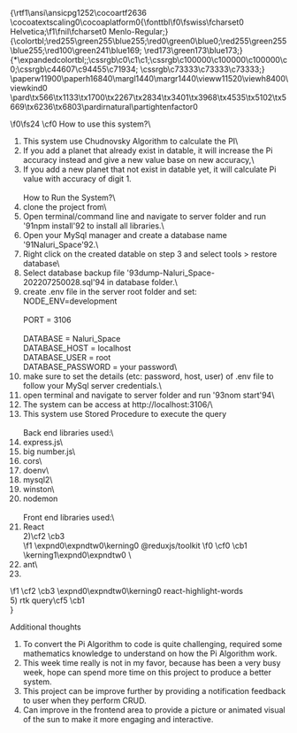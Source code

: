 {\rtf1\ansi\ansicpg1252\cocoartf2636
\cocoatextscaling0\cocoaplatform0{\fonttbl\f0\fswiss\fcharset0 Helvetica;\f1\fnil\fcharset0 Menlo-Regular;}
{\colortbl;\red255\green255\blue255;\red0\green0\blue0;\red255\green255\blue255;\red100\green241\blue169;
\red173\green173\blue173;}
{\*\expandedcolortbl;;\cssrgb\c0\c1\c1;\cssrgb\c100000\c100000\c100000\c0;\cssrgb\c44607\c94455\c71934;
\cssrgb\c73333\c73333\c73333;}
\paperw11900\paperh16840\margl1440\margr1440\vieww11520\viewh8400\viewkind0
\pard\tx566\tx1133\tx1700\tx2267\tx2834\tx3401\tx3968\tx4535\tx5102\tx5669\tx6236\tx6803\pardirnatural\partightenfactor0

\f0\fs24 \cf0 How to use this system?\
1) This system use  Chudnovsky Algorithm to calculate the PI\
2) If you add a planet that already exist in datable, it will increase the Pi accuracy instead and give a new value base on new accuracy,\
3) If you add a new planet that not exist in datable yet, it will calculate Pi value with accuracy of digit 1.\
\
How to Run the System?\
1) clone the project from\
2) Open terminal/command line and navigate to server folder and run \'91npm install\'92 to install all libraries.\
3) Open your MySql manager and create a database name \'91Naluri_Space\'92.\
4) Right click on the created datable on step 3 and select tools > restore database\
5) Select database backup file \'93dump-Naluri_Space-202207250028.sql\'94 in database folder.\
6) create .env file in the server root folder and set:\
	NODE_ENV=development\
\
	PORT = 3106\
\
	DATABASE = Naluri_Space\
	DATABASE_HOST = localhost\
	DATABASE_USER = root\
	DATABASE_PASSWORD = your password\
7) make sure to set the details (etc: password, host, user) of .env file to follow your MySql server credentials.\
8) open terminal and navigate to server folder and run \'93nom start\'94\
9) The system can be access at http://localhost:3106/\
10) This system use Stored Procedure to execute the query\
\
Back end libraries used:\
1) express.js\
2) big number.js\
3) cors\
4) doenv\
5) mysql2\
6) winston\
7) nodemon\
\
Front end libraries used:\
1) React\
2)\cf2 \cb3  
\f1 \expnd0\expndtw0\kerning0
@reduxjs/toolkit
\f0 \cf0 \cb1 \kerning1\expnd0\expndtw0 \
3) ant\
4) 
\f1 \cf2 \cb3 \expnd0\expndtw0\kerning0
react-highlight-words\
5) rtk query\cf5 \cb1 \
}

Additional thoughts
1) To convert the Pi Algorithm to code is quite challenging, required some mathematics knowledge to understand on how the Pi Algorithm work.
2) This week time really is not in my favor, because has been a very busy week, hope can spend more time on this project to produce a better system.
3) This project can be improve further by providing a notification feedback to user when they perform CRUD.
4) Can improve in the frontend area to provide a picture or animated visual of the sun to make it more engaging and interactive.
